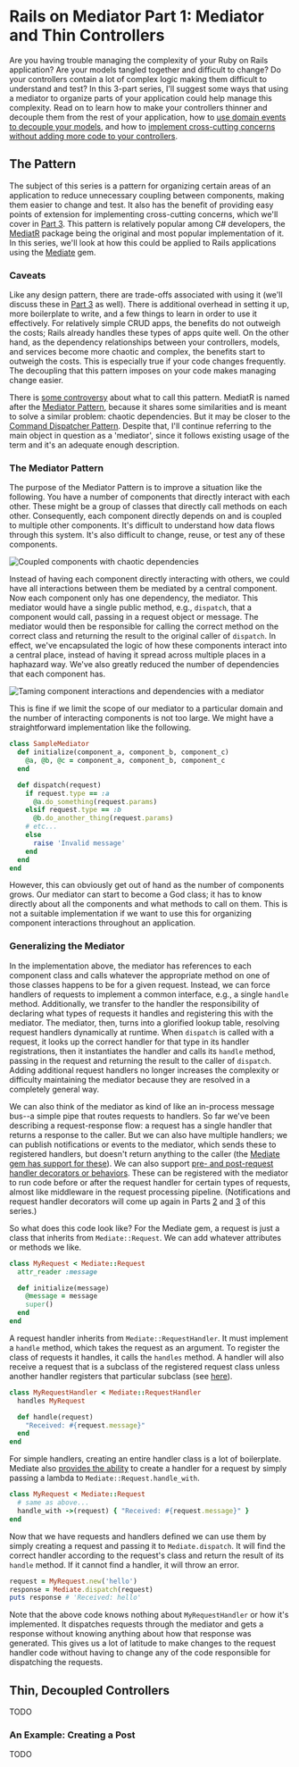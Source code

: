 # Rails on Mediator Part 1: Mediator and Thin Controllers

Are you having trouble managing the complexity of your Ruby on Rails application?  Are your models tangled together and difficult to change?  Do your controllers contain a lot of complex logic making them difficult to understand and test?  In this 3-part series, I'll suggest some ways that using a mediator to organize parts of your application could help manage this complexity.  Read on to learn how to make your controllers thinner and decouple them from the rest of your application, how to [use domain events to decouple your models](../part-2-domain-events/article.md), and how to [implement cross-cutting concerns without adding more code to your controllers](../part-3-crosscutting-and-tradeoffs/article.md).

## The Pattern

The subject of this series is a pattern for organizing certain areas of an application to reduce unnecessary coupling between components, making them easier to change and test.  It also has the benefit of providing easy points of extension for implementing cross-cutting concerns, which we'll cover in [Part 3](../part-3-crosscutting-and-tradeoffs/article.md).  This pattern is relatively popular among C# developers, the [MediatR](https://github.com/jbogard/MediatR) package being the original and most popular implementation of it.  In this series, we'll look at how this could be applied to Rails applications using the [Mediate](https://github.com/rferg/mediate) gem.

### Caveats

Like any design pattern, there are trade-offs associated with using it (we'll discuss these in [Part 3](../part-3-crosscutting-and-tradeoffs/article.md) as well).  There is additional overhead in setting it up, more boilerplate to write, and a few things to learn in order to use it effectively.  For relatively simple CRUD apps, the benefits do not outweigh the costs; Rails already handles these types of apps quite well.  On the other hand, as the dependency relationships between your controllers, models, and services become more chaotic and complex, the benefits start to outweigh the costs.  This is especially true if your code changes frequently.  The decoupling that this pattern imposes on your code makes managing change easier.

There is [some controversy](https://jimmybogard.com/you-probably-dont-need-to-worry-about-mediatr/) about what to call this pattern.  MediatR is named after the [Mediator Pattern](https://refactoring.guru/design-patterns/mediator), because it shares some similarities and is meant to solve a similar problem: chaotic dependencies.  But it may be closer to the [Command Dispatcher Pattern](https://hillside.net/plop/plop2001/accepted_submissions/PLoP2001/bdupireandebfernandez0/PLoP2001_bdupireandebfernandez0_1.pdf).  Despite that, I'll continue referring to the main object in question as a 'mediator', since it follows existing usage of the term and it's an adequate enough description.

### The Mediator Pattern

The purpose of the Mediator Pattern is to improve a situation like the following.  You have a number of components that directly interact with each other.  These might be a group of classes that directly call methods on each other.  Consequently, each component directly depends on and is coupled to multiple other components.  It's difficult to understand how data flows through this system.  It's also difficult to change, reuse, or test any of these components.

![Coupled components with chaotic dependencies](images/mediator-pattern-problem.png)

Instead of having each component directly interacting with others, we could have all interactions between them be mediated by a central component.  Now each component only has one dependency, the mediator.  This mediator would have a single public method, e.g., `dispatch`, that a component would call, passing in a request object or message.  The mediator would then be responsible for calling the correct method on the correct class and returning the result to the original caller of `dispatch`.  In effect, we've encapsulated the logic of how these components interact into a central place, instead of having it spread across multiple places in a haphazard way.  We've also greatly reduced the number of dependencies that each component has.

![Taming component interactions and dependencies with a mediator](images/mediator-pattern-solution.png)

This is fine if we limit the scope of our mediator to a particular domain and the number of interacting components is not too large.  We might have a straightforward implementation like the following.

```ruby
class SampleMediator
  def initialize(component_a, component_b, component_c)
    @a, @b, @c = component_a, component_b, component_c
  end

  def dispatch(request)
    if request.type == :a
      @a.do_something(request.params)
    elsif request.type == :b
      @b.do_another_thing(request.params)
    # etc...
    else
      raise 'Invalid message'
    end
  end
end
```

However, this can obviously get out of hand as the number of components grows.  Our mediator can start to become a God class; it has to know directly about all the components and what methods to call on them.  This is not a suitable implementation if we want to use this for organizing component interactions throughout an application.

### Generalizing the Mediator

In the implementation above, the mediator has references to each component class and calls whatever the appropriate method on one of those classes happens to be for a given request.  Instead, we can force handlers of requests to implement a common interface, e.g., a single `handle` method.  Additionally, we transfer to the handler the responsibility of declaring what types of requests it handles and registering this with the mediator.  The mediator, then, turns into a glorified lookup table, resolving request handlers dynamically at runtime.  When `dispatch` is called with a request, it looks up the correct handler for that type in its handler registrations, then it instantiates the handler and calls its `handle` method, passing in the request and returning the result to the caller of `dispatch`.  Adding additional request handlers no longer increases the complexity or difficulty maintaining the mediator because they are resolved in a completely general way.

We can also think of the mediator as kind of like an in-process message bus--a simple pipe that routes requests to handlers.  So far we've been describing a request-response flow: a request has a single handler that returns a response to the caller.  But we can also have multiple handlers; we can publish notifications or events to the mediator, which sends these to registered handlers, but doesn't return anything to the caller (the [Mediate gem has support for these](https://github.com/rferg/mediate#notifications)).  We can also support [pre- and post-request handler decorators or behaviors](https://github.com/rferg/mediate#pre--and-post-request-behaviors).  These can be registered with the mediator to run code before or after the request handler for certain types of requests, almost like middleware in the request processing pipeline.  (Notifications and request handler decorators will come up again in Parts [2](../part-2-domain-events/article.md) and [3](../part-3-crosscutting-and-tradeoffs/article.md) of this series.)

So what does this code look like?  For the Mediate gem, a request is just a class that inherits from `Mediate::Request`.  We can add whatever attributes or methods we like.

```ruby
class MyRequest < Mediate::Request
  attr_reader :message

  def initialize(message)
    @message = message
    super()
  end
end
```

A request handler inherits from `Mediate::RequestHandler`.  It must implement a `handle` method, which takes the request as an argument.  To register the class of requests it handles, it calls the `handles` method.  A handler will also receive a request that is a subclass of the registered request class unless another handler registers that particular subclass (see [here](https://github.com/rferg/mediate#request-polymorphism)).

```ruby
class MyRequestHandler < Mediate::RequestHandler
  handles MyRequest

  def handle(request)
    "Received: #{request.message}"
  end
end
```

For simple handlers, creating an entire handler class is a lot of boilerplate.  Mediate also [provides the ability](https://github.com/rferg/mediate#implicit-handler-declaration) to create a handler for a request by simply passing a lambda to `Mediate::Request.handle_with`.

```ruby
class MyRequest < Mediate::Request
  # same as above...
  handle_with ->(request) { "Received: #{request.message}" }
end
```

Now that we have requests and handlers defined we can use them by simply creating a request and passing it to `Mediate.dispatch`.  It will find the correct handler according to the request's class and return the result of its `handle` method.  If it cannot find a handler, it will throw an error.

```ruby
request = MyRequest.new('hello')
response = Mediate.dispatch(request)
puts response # 'Received: hello'
```

Note that the above code knows nothing about `MyRequestHandler` or how it's implemented.  It dispatches requests through the mediator and gets a response without knowing anything about how that response was generated.  This gives us a lot of latitude to make changes to the request handler code without having to change any of the code responsible for dispatching the requests.

## Thin, Decoupled Controllers

TODO

### An Example: Creating a Post

TODO
